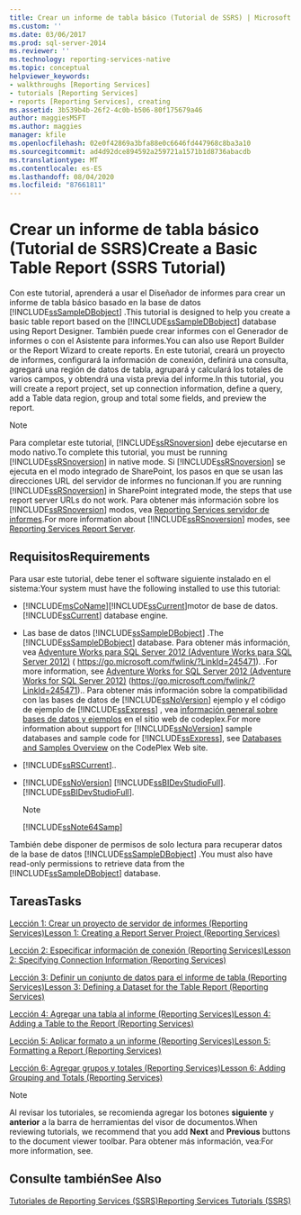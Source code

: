 ```yaml
---
title: Crear un informe de tabla básico (Tutorial de SSRS) | Microsoft Docs
ms.custom: ''
ms.date: 03/06/2017
ms.prod: sql-server-2014
ms.reviewer: ''
ms.technology: reporting-services-native
ms.topic: conceptual
helpviewer_keywords:
- walkthroughs [Reporting Services]
- tutorials [Reporting Services]
- reports [Reporting Services], creating
ms.assetid: 3b539b4b-26f2-4c0b-b506-80f175679a46
author: maggiesMSFT
ms.author: maggies
manager: kfile
ms.openlocfilehash: 02e0f42869a3bfa88e0c6646fd447968c8ba3a10
ms.sourcegitcommit: ad4d92dce894592a259721a1571b1d8736abacdb
ms.translationtype: MT
ms.contentlocale: es-ES
ms.lasthandoff: 08/04/2020
ms.locfileid: "87661811"
---
```

# <a name="create-a-basic-table-report-ssrs-tutorial"></a><span data-ttu-id="c53d1-102">Crear un informe de tabla básico (Tutorial de SSRS)</span><span class="sxs-lookup"><span data-stu-id="c53d1-102">Create a Basic Table Report (SSRS Tutorial)</span></span>
  <span data-ttu-id="c53d1-103">Con este tutorial, aprenderá a usar el Diseñador de informes para crear un informe de tabla básico basado en la base de datos [!INCLUDE[ssSampleDBobject](../includes/sssampledbobject-md.md)] .</span><span class="sxs-lookup"><span data-stu-id="c53d1-103">This tutorial is designed to help you create a basic table report based on the [!INCLUDE[ssSampleDBobject](../includes/sssampledbobject-md.md)] database using Report Designer.</span></span> <span data-ttu-id="c53d1-104">También puede crear informes con el Generador de informes o con el Asistente para informes.</span><span class="sxs-lookup"><span data-stu-id="c53d1-104">You can also use Report Builder or the Report Wizard to create reports.</span></span> <span data-ttu-id="c53d1-105">En este tutorial, creará un proyecto de informes, configurará la información de conexión, definirá una consulta, agregará una región de datos de tabla, agrupará y calculará los totales de varios campos, y obtendrá una vista previa del informe.</span><span class="sxs-lookup"><span data-stu-id="c53d1-105">In this tutorial, you will create a report project, set up connection information, define a query, add a Table data region, group and total some fields, and preview the report.</span></span>  
  
> [!NOTE]  
>  <span data-ttu-id="c53d1-106">Para completar este tutorial, [!INCLUDE[ssRSnoversion](../includes/ssrsnoversion-md.md)] debe ejecutarse en modo nativo.</span><span class="sxs-lookup"><span data-stu-id="c53d1-106">To complete this tutorial, you must be running [!INCLUDE[ssRSnoversion](../includes/ssrsnoversion-md.md)] in native mode.</span></span> <span data-ttu-id="c53d1-107">Si [!INCLUDE[ssRSnoversion](../includes/ssrsnoversion-md.md)] se ejecuta en el modo integrado de SharePoint, los pasos en que se usan las direcciones URL del servidor de informes no funcionan.</span><span class="sxs-lookup"><span data-stu-id="c53d1-107">If you are running [!INCLUDE[ssRSnoversion](../includes/ssrsnoversion-md.md)] in SharePoint integrated mode, the steps that use report server URLs do not work.</span></span> <span data-ttu-id="c53d1-108">Para obtener más información sobre los [!INCLUDE[ssRSnoversion](../includes/ssrsnoversion-md.md)] modos, vea [Reporting Services servidor de informes](reporting-services-report-server.md).</span><span class="sxs-lookup"><span data-stu-id="c53d1-108">For more information about [!INCLUDE[ssRSnoversion](../includes/ssrsnoversion-md.md)] modes, see [Reporting Services Report Server](reporting-services-report-server.md).</span></span>  
  
## <a name="requirements"></a><span data-ttu-id="c53d1-109">Requisitos</span><span class="sxs-lookup"><span data-stu-id="c53d1-109">Requirements</span></span>  
 <span data-ttu-id="c53d1-110">Para usar este tutorial, debe tener el software siguiente instalado en el sistema:</span><span class="sxs-lookup"><span data-stu-id="c53d1-110">Your system must have the following installed to use this tutorial:</span></span>  
  
-   [!INCLUDE[msCoName](../includes/msconame-md.md)]<span data-ttu-id="c53d1-111">[!INCLUDE[ssCurrent](../includes/sscurrent-md.md)]motor de base de datos.</span><span class="sxs-lookup"><span data-stu-id="c53d1-111">[!INCLUDE[ssCurrent](../includes/sscurrent-md.md)] database engine.</span></span>  
  
-   <span data-ttu-id="c53d1-112">Las base de datos [!INCLUDE[ssSampleDBobject](../includes/sssampledbobject-md.md)] .</span><span class="sxs-lookup"><span data-stu-id="c53d1-112">The [!INCLUDE[ssSampleDBobject](../includes/sssampledbobject-md.md)] database.</span></span>  <span data-ttu-id="c53d1-113">Para obtener más información, vea [Adventure Works para SQL Server 2012 (Adventure Works para SQL Server 2012)](https://go.microsoft.com/fwlink/?LinkId=245471) ( https://go.microsoft.com/fwlink/?LinkId=245471). .</span><span class="sxs-lookup"><span data-stu-id="c53d1-113">For more information, see [Adventure Works for SQL Server 2012 (Adventure Works for SQL Server 2012)](https://go.microsoft.com/fwlink/?LinkId=245471) (https://go.microsoft.com/fwlink/?LinkId=245471)..</span></span> <span data-ttu-id="c53d1-114">Para obtener más información sobre la compatibilidad con las bases de datos de [!INCLUDE[ssNoVersion](../includes/ssnoversion-md.md)] ejemplo y el código de ejemplo de [!INCLUDE[ssExpress](../includes/ssexpress-md.md)] , vea [información general sobre bases de datos y ejemplos](https://go.microsoft.com/fwlink/?LinkId=110391) en el sitio web de codeplex.</span><span class="sxs-lookup"><span data-stu-id="c53d1-114">For more information about support for [!INCLUDE[ssNoVersion](../includes/ssnoversion-md.md)] sample databases and sample code for [!INCLUDE[ssExpress](../includes/ssexpress-md.md)], see [Databases and Samples Overview](https://go.microsoft.com/fwlink/?LinkId=110391) on the CodePlex Web site.</span></span>  
  
-   [!INCLUDE[ssRSCurrent](../includes/ssrscurrent-md.md)]<span data-ttu-id="c53d1-115">.</span><span class="sxs-lookup"><span data-stu-id="c53d1-115">.</span></span>  
  
-   [!INCLUDE[ssNoVersion](../includes/ssnoversion-md.md)] <span data-ttu-id="c53d1-116">[!INCLUDE[ssBIDevStudioFull](../includes/ssbidevstudiofull-md.md)].</span><span class="sxs-lookup"><span data-stu-id="c53d1-116">[!INCLUDE[ssBIDevStudioFull](../includes/ssbidevstudiofull-md.md)].</span></span>  
  
    > [!NOTE]  
    >  [!INCLUDE[ssNote64Samp](../includes/ssnote64samp-md.md)]  
  
 <span data-ttu-id="c53d1-117">También debe disponer de permisos de solo lectura para recuperar datos de la base de datos [!INCLUDE[ssSampleDBobject](../includes/sssampledbobject-md.md)] .</span><span class="sxs-lookup"><span data-stu-id="c53d1-117">You must also have read-only permissions to retrieve data from the [!INCLUDE[ssSampleDBobject](../includes/sssampledbobject-md.md)] database.</span></span>  
  
## <a name="tasks"></a><span data-ttu-id="c53d1-118">Tareas</span><span class="sxs-lookup"><span data-stu-id="c53d1-118">Tasks</span></span>  
 [<span data-ttu-id="c53d1-119">Lección 1: Crear un proyecto de servidor de informes &#40;Reporting Services&#41;</span><span class="sxs-lookup"><span data-stu-id="c53d1-119">Lesson 1: Creating a Report Server Project &#40;Reporting Services&#41;</span></span>](lesson-1-creating-a-report-server-project-reporting-services.md)  
  
 [<span data-ttu-id="c53d1-120">Lección 2: Especificar información de conexión &#40;Reporting Services&#41;</span><span class="sxs-lookup"><span data-stu-id="c53d1-120">Lesson 2: Specifying Connection Information &#40;Reporting Services&#41;</span></span>](lesson-2-specifying-connection-information-reporting-services.md)  
  
 [<span data-ttu-id="c53d1-121">Lección 3: Definir un conjunto de datos para el informe de tabla &#40;Reporting Services&#41;</span><span class="sxs-lookup"><span data-stu-id="c53d1-121">Lesson 3: Defining a Dataset for the Table Report &#40;Reporting Services&#41;</span></span>](lesson-3-defining-a-dataset-for-the-table-report-reporting-services.md)  
  
 [<span data-ttu-id="c53d1-122">Lección 4: Agregar una tabla al informe &#40;Reporting Services&#41;</span><span class="sxs-lookup"><span data-stu-id="c53d1-122">Lesson 4: Adding a Table to the Report &#40;Reporting Services&#41;</span></span>](lesson-4-adding-a-table-to-the-report-reporting-services.md)  
  
 [<span data-ttu-id="c53d1-123">Lección 5: Aplicar formato a un informe &#40;Reporting Services&#41;</span><span class="sxs-lookup"><span data-stu-id="c53d1-123">Lesson 5: Formatting a Report &#40;Reporting Services&#41;</span></span>](lesson-5-formatting-a-report-reporting-services.md)  
  
 [<span data-ttu-id="c53d1-124">Lección 6: Agregar grupos y totales &#40;Reporting Services&#41;</span><span class="sxs-lookup"><span data-stu-id="c53d1-124">Lesson 6: Adding Grouping and Totals &#40;Reporting Services&#41;</span></span>](lesson-6-adding-grouping-and-totals-reporting-services.md)  
  
> [!NOTE]  
>  <span data-ttu-id="c53d1-125">Al revisar los tutoriales, se recomienda agregar los botones **siguiente** y **anterior** a la barra de herramientas del visor de documentos.</span><span class="sxs-lookup"><span data-stu-id="c53d1-125">When reviewing tutorials, we recommend that you add **Next** and **Previous** buttons to the document viewer toolbar.</span></span> <span data-ttu-id="c53d1-126">Para obtener más información, vea:</span><span class="sxs-lookup"><span data-stu-id="c53d1-126">For more information, see.</span></span>  
  
## <a name="see-also"></a><span data-ttu-id="c53d1-127">Consulte también</span><span class="sxs-lookup"><span data-stu-id="c53d1-127">See Also</span></span>  
 [<span data-ttu-id="c53d1-128">Tutoriales de Reporting Services &#40;SSRS&#41;</span><span class="sxs-lookup"><span data-stu-id="c53d1-128">Reporting Services Tutorials &#40;SSRS&#41;</span></span>](reporting-services-tutorials-ssrs.md)  
  
  
